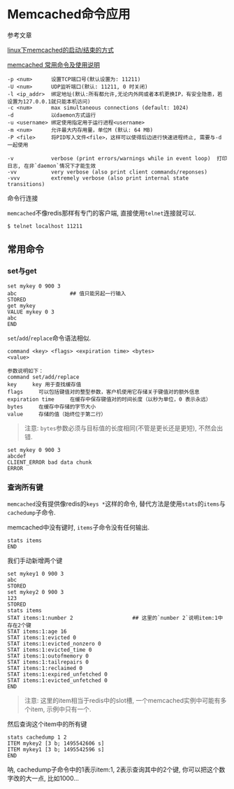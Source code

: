 # Memcached命令应用

参考文章

[linux下memcached的启动/结束的方式](http://www.2cto.com/os/201203/125164.html)

[memcached 常用命令及使用说明](http://www.cnblogs.com/wayne173/p/5652034.html)

```
-p <num>      设置TCP端口号(默认设置为: 11211)
-U <num>      UDP监听端口(默认: 11211, 0 时关闭) 
-l <ip_addr>  绑定地址(默认:所有都允许,无论内外网或者本机更换IP，有安全隐患，若设置为127.0.0.1就只能本机访问)
-c <num>      max simultaneous connections (default: 1024)
-d            以daemon方式运行
-u <username> 绑定使用指定用于运行进程<username>
-m <num>      允许最大内存用量，单位M (默认: 64 MB)
-P <file>     将PID写入文件<file>，这样可以使得后边进行快速进程终止, 需要与-d 一起使用

-v            verbose (print errors/warnings while in event loop)  打印日志, 在非`daemon`情况下才能生效
-vv           very verbose (also print client commands/reponses)  
-vvv          extremely verbose (also print internal state transitions)  
```

命令行连接

`memcached`不像redis那样有专门的客户端, 直接使用`telnet`连接就可以.

```
$ telnet localhost 11211
```

## 常用命令

### set与get

```
set mykey 0 900 3   
abc                 ## 值只能另起一行输入
STORED
get mykey
VALUE mykey 0 3
abc
END
```

`set`/`add`/`replace`命令语法相似.

```
command <key> <flags> <expiration time> <bytes>
<value>

参数说明如下：
command set/add/replace
key     key 用于查找缓存值
flags     可以包括键值对的整型参数，客户机使用它存储关于键值对的额外信息
expiration time     在缓存中保存键值对的时间长度（以秒为单位，0 表示永远）
bytes     在缓存中存储的字节大小
value     存储的值（始终位于第二行）
```

> 注意: `bytes`参数必须与目标值的长度相同(不管是更长还是更短), 不然会出错.

```
set mykey 0 900 3
abcdef
CLIENT_ERROR bad data chunk
ERROR
```

### 查询所有键

`memcached`没有提供像redis的`keys *`这样的命令, 替代方法是使用`stats`的`items`与`cachedump`子命令.

memcached中没有键时, `items`子命令没有任何输出.

```
stats items
END
```

我们手动新增两个键

```
set mykey1 0 900 3
abc
STORED
set mykey2 0 900 3
123
STORED
stats items
STAT items:1:number 2                   ## 这里的`number 2`说明item:1中存在2个键
STAT items:1:age 16
STAT items:1:evicted 0
STAT items:1:evicted_nonzero 0
STAT items:1:evicted_time 0
STAT items:1:outofmemory 0
STAT items:1:tailrepairs 0
STAT items:1:reclaimed 0
STAT items:1:expired_unfetched 0
STAT items:1:evicted_unfetched 0
END
```

> 注意: 这里的item相当于redis中的slot槽, 一个memcached实例中可能有多个item, 示例中只有一个.

然后查询这个item中的所有键

```
stats cachedump 1 2
ITEM mykey2 [3 b; 1495542606 s]
ITEM mykey1 [3 b; 1495542596 s]
END
```

呐, cachedump子命令中的1表示item:1, 2表示查询其中的2个键, 你可以把这个数字改的大一点, 比如1000...